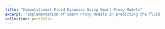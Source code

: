 ```yaml
---
title: "Computational Fluid Dynamics Using Smart Proxy Models"
excerpt: "Implementation of Smart Proxy Models in predicting the fluid velocity field of an indoor enviornment<br/><img src='/images/Inlet.png'>"
collection: portfolio
---
```


<embed url='/files/Resume.pdf' width="600" height="500" type="application/pdf">